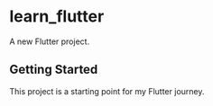 # learn_flutter

A new Flutter project.

## Getting Started

This project is a starting point for my Flutter journey.

